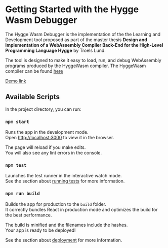 # Getting Started with the Hygge Wasm Debugger

The Hygge Wasm Debugger is the implementation of the the Learning and Development tool proposed as part of the master thesis **Design and Implementation of a WebAssembly Compiler Back-End for the High-Level Programming Language Hygge** by Troels Lund.

The tool is designed to make it easy to load, run, and debug WebAssembly programs produced by the HyggeWasm compiler. The HyggeWasm compiler can be found [here](https://github.com/trolund/hyggeWasm)

[Demo link](https://trolund.github.io/hygge-wasm-debugger/)

## Available Scripts

In the project directory, you can run:

### `npm start`

Runs the app in the development mode.\
Open [http://localhost:3000](http://localhost:3000) to view it in the browser.

The page will reload if you make edits.\
You will also see any lint errors in the console.

### `npm test`

Launches the test runner in the interactive watch mode.\
See the section about [running tests](https://facebook.github.io/create-react-app/docs/running-tests) for more information.

### `npm run build`

Builds the app for production to the `build` folder.\
It correctly bundles React in production mode and optimizes the build for the best performance.

The build is minified and the filenames include the hashes.\
Your app is ready to be deployed!

See the section about [deployment](https://facebook.github.io/create-react-app/docs/deployment) for more information.
